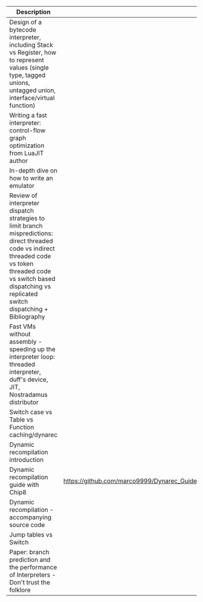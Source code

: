 
| Description   |      Link |
|---------------|----------:|
| Design of a bytecode interpreter, including Stack vs Register, how to represent values (single type, tagged unions, untagged union, interface/virtual function)      |  http://gameprogrammingpatterns.com/bytecode.html |
| Writing a fast interpreter: control-flow graph optimization from LuaJIT author| http://lua-users.org/lists/lua-l/2011-02/msg00742.html |
| In-depth dive on how to write an emulator | http://fms.komkon.org/EMUL8/HOWTO.html |
| Review of interpreter dispatch strategies to limit branch mispredictions: direct threaded code vs indirect threaded code vs token threaded code vs switch based dispatching vs replicated switch dispatching + Bibliography | http://realityforge.org/code/virtual-machines/2011/05/19/interpreters.html |
| Fast VMs without assembly - speeding up the interpreter loop: threaded interpreter, duff's device, JIT, Nostradamus distributor | http://www.emulators.com/docs/nx25_nostradamus.htm |
| Switch case vs Table vs Function caching/dynarec | http://ngemu.com/threads/switch-case-vs-function-table.137562/ |
| Dynamic recompilation introduction | http://ngemu.com/threads/dynamic-recompilation-an-introduction.20491/ |
| Dynamic recompilation guide with Chip8| https://github.com/marco9999/Dynarec_Guide/blob/master/Introduction%20to%20Dynamic%20Recompilation%20in%20Emulation.pdf |
| Dynamic recompilation - accompanying source code | https://github.com/marco9999/Super8_jitcore/ |
| Jump tables vs Switch | http://www.cipht.net/2017/10/03/are-jump-tables-always-fastest.html |
| Paper: branch prediction and the performance of Interpreters - Don't trust the folklore | https://hal.inria.fr/hal-01100647/document|
